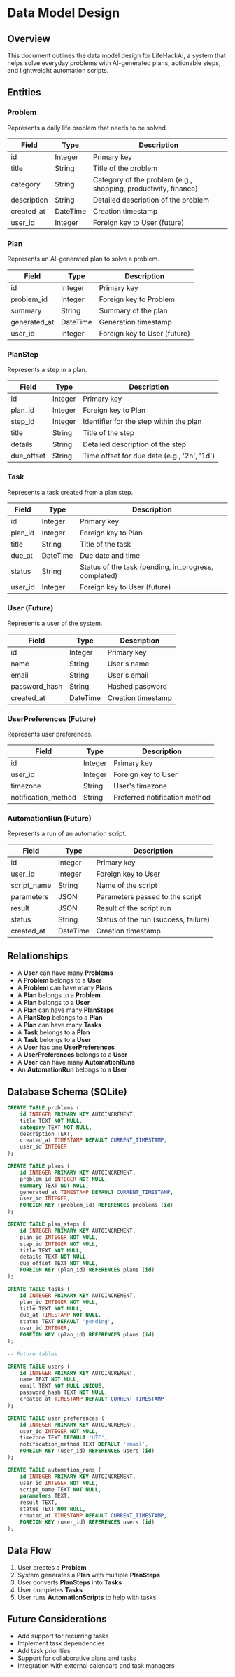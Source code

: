 # Data Model Design

## Overview
This document outlines the data model design for LifeHackAI, a system that helps solve everyday problems with AI-generated plans, actionable steps, and lightweight automation scripts.

## Entities

### Problem
Represents a daily life problem that needs to be solved.

| Field | Type | Description |
|-------|------|-------------|
| id | Integer | Primary key |
| title | String | Title of the problem |
| category | String | Category of the problem (e.g., shopping, productivity, finance) |
| description | String | Detailed description of the problem |
| created_at | DateTime | Creation timestamp |
| user_id | Integer | Foreign key to User (future) |

### Plan
Represents an AI-generated plan to solve a problem.

| Field | Type | Description |
|-------|------|-------------|
| id | Integer | Primary key |
| problem_id | Integer | Foreign key to Problem |
| summary | String | Summary of the plan |
| generated_at | DateTime | Generation timestamp |
| user_id | Integer | Foreign key to User (future) |

### PlanStep
Represents a step in a plan.

| Field | Type | Description |
|-------|------|-------------|
| id | Integer | Primary key |
| plan_id | Integer | Foreign key to Plan |
| step_id | Integer | Identifier for the step within the plan |
| title | String | Title of the step |
| details | String | Detailed description of the step |
| due_offset | String | Time offset for due date (e.g., '2h', '1d') |

### Task
Represents a task created from a plan step.

| Field | Type | Description |
|-------|------|-------------|
| id | Integer | Primary key |
| plan_id | Integer | Foreign key to Plan |
| title | String | Title of the task |
| due_at | DateTime | Due date and time |
| status | String | Status of the task (pending, in_progress, completed) |
| user_id | Integer | Foreign key to User (future) |

### User (Future)
Represents a user of the system.

| Field | Type | Description |
|-------|------|-------------|
| id | Integer | Primary key |
| name | String | User's name |
| email | String | User's email |
| password_hash | String | Hashed password |
| created_at | DateTime | Creation timestamp |

### UserPreferences (Future)
Represents user preferences.

| Field | Type | Description |
|-------|------|-------------|
| id | Integer | Primary key |
| user_id | Integer | Foreign key to User |
| timezone | String | User's timezone |
| notification_method | String | Preferred notification method |

### AutomationRun (Future)
Represents a run of an automation script.

| Field | Type | Description |
|-------|------|-------------|
| id | Integer | Primary key |
| user_id | Integer | Foreign key to User |
| script_name | String | Name of the script |
| parameters | JSON | Parameters passed to the script |
| result | JSON | Result of the script run |
| status | String | Status of the run (success, failure) |
| created_at | DateTime | Creation timestamp |

## Relationships

- A **User** can have many **Problems**
- A **Problem** belongs to a **User**
- A **Problem** can have many **Plans**
- A **Plan** belongs to a **Problem**
- A **Plan** belongs to a **User**
- A **Plan** can have many **PlanSteps**
- A **PlanStep** belongs to a **Plan**
- A **Plan** can have many **Tasks**
- A **Task** belongs to a **Plan**
- A **Task** belongs to a **User**
- A **User** has one **UserPreferences**
- A **UserPreferences** belongs to a **User**
- A **User** can have many **AutomationRuns**
- An **AutomationRun** belongs to a **User**

## Database Schema (SQLite)

```sql
CREATE TABLE problems (
    id INTEGER PRIMARY KEY AUTOINCREMENT,
    title TEXT NOT NULL,
    category TEXT NOT NULL,
    description TEXT,
    created_at TIMESTAMP DEFAULT CURRENT_TIMESTAMP,
    user_id INTEGER
);

CREATE TABLE plans (
    id INTEGER PRIMARY KEY AUTOINCREMENT,
    problem_id INTEGER NOT NULL,
    summary TEXT NOT NULL,
    generated_at TIMESTAMP DEFAULT CURRENT_TIMESTAMP,
    user_id INTEGER,
    FOREIGN KEY (problem_id) REFERENCES problems (id)
);

CREATE TABLE plan_steps (
    id INTEGER PRIMARY KEY AUTOINCREMENT,
    plan_id INTEGER NOT NULL,
    step_id INTEGER NOT NULL,
    title TEXT NOT NULL,
    details TEXT NOT NULL,
    due_offset TEXT NOT NULL,
    FOREIGN KEY (plan_id) REFERENCES plans (id)
);

CREATE TABLE tasks (
    id INTEGER PRIMARY KEY AUTOINCREMENT,
    plan_id INTEGER NOT NULL,
    title TEXT NOT NULL,
    due_at TIMESTAMP NOT NULL,
    status TEXT DEFAULT 'pending',
    user_id INTEGER,
    FOREIGN KEY (plan_id) REFERENCES plans (id)
);

-- Future tables

CREATE TABLE users (
    id INTEGER PRIMARY KEY AUTOINCREMENT,
    name TEXT NOT NULL,
    email TEXT NOT NULL UNIQUE,
    password_hash TEXT NOT NULL,
    created_at TIMESTAMP DEFAULT CURRENT_TIMESTAMP
);

CREATE TABLE user_preferences (
    id INTEGER PRIMARY KEY AUTOINCREMENT,
    user_id INTEGER NOT NULL,
    timezone TEXT DEFAULT 'UTC',
    notification_method TEXT DEFAULT 'email',
    FOREIGN KEY (user_id) REFERENCES users (id)
);

CREATE TABLE automation_runs (
    id INTEGER PRIMARY KEY AUTOINCREMENT,
    user_id INTEGER NOT NULL,
    script_name TEXT NOT NULL,
    parameters TEXT,
    result TEXT,
    status TEXT NOT NULL,
    created_at TIMESTAMP DEFAULT CURRENT_TIMESTAMP,
    FOREIGN KEY (user_id) REFERENCES users (id)
);
```

## Data Flow

1. User creates a **Problem**
2. System generates a **Plan** with multiple **PlanSteps**
3. User converts **PlanSteps** into **Tasks**
4. User completes **Tasks**
5. User runs **AutomationScripts** to help with tasks

## Future Considerations

- Add support for recurring tasks
- Implement task dependencies
- Add task priorities
- Support for collaborative plans and tasks
- Integration with external calendars and task managers